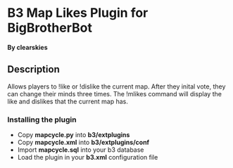 B3 Map Likes Plugin for BigBrotherBot
=================================
**By clearskies**

## Description

Allows players to !like or !dislike the current map. After they inital vote, they can change their minds three times. The !mlikes command will display the like and dislikes that the current map has.

### Installing the plugin

* Copy **mapcycle.py** into **b3/extplugins**
* Copy **mapcycle.xml** into **b3/extplugins/conf**
* Import **mapcycle.sql** into your b3 database
* Load the plugin in your **b3.xml** configuration file
